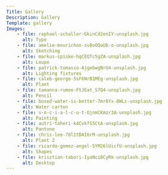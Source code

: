 ```yaml
---
Title: Gallery
Description: Gallery
Template: gallery
Images:
    - file: raphael-schaller-GkinCd2enIY-unsplash.jpg
      alt: Type
    - file: amelie-mourichon-sv8oOQaUb-o-unsplash.jpg
      alt: Sketching
    - file: markus-spiske-hqCEQTc5gZA-unsplash.jpg
      alt: Loupe
    - file: patrick-tomasso-AjgebwgNrU4-unsplash.jpg
      alt: Lighting fixtures
    - file: caleb-george-5sF6NrB1MEg-unsplash.jpg
      alt: Plant
    - file: tamanna-rumee-FtJEat_S7Q4-unsplash.jpg
      alt: Pencil
    - file: boxed-water-is-better-7mr6Yx-8WLc-unsplash.jpg
      alt: Water carton
    - file: s-o-c-i-a-l-c-u-t-OjnmCKmzr3A-unsplash.jpg
      alt: Painting
    - file: autri-taheri-k4CvkfS5CtA-unsplash.jpg
      alt: Pantone
    - file: chris-lee-70l1tDAI6rM-unsplash.jpg
      alt: Plant 2
    - file: ricardo-gomez-angel-5YM26lUicfU-unsplash.jpg
      alt: Shapes
    - file: krisztian-tabori-IyaNci0CyRk-unsplash.jpg
      alt: Desktop
---
```

